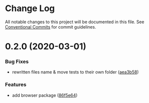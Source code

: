 # Change Log

All notable changes to this project will be documented in this file.
See [Conventional Commits](https://conventionalcommits.org) for commit guidelines.

# 0.2.0 (2020-03-01)


### Bug Fixes

* rewritten files name & move tests to their own folder ([aea3b58](https://github.com/belyas/ecommerce-app/commit/aea3b58dac3f0d7dae465705b9c48f52fe433558))


### Features

* add browser package ([86f5e64](https://github.com/belyas/ecommerce-app/commit/86f5e64288c953242ff1ac6f71d5e90f1f963a1d))
